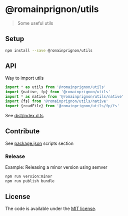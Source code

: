 # @romainprignon/utils

> Some useful utils


## Setup

```sh
npm install --save @romainprignon/utils
```


## API

Way to import utils
```js
import * as utils from '@romainprignon/utils'
import {native, fp} from '@romainprignon/utils'
import * as native from '@romainprignon/utils/native'
import {fs} from '@romainprignon/utils/native'
import {readFile} from '@romainprignon/utils/fp/fs'
```

See [dist/index.d.ts](dist/index.d.ts)


## Contribute

See [package.json](package.json) scripts section

### Release

Example: Releasing a minor version using semver

```sh
npm run version:minor
npm run publish bundle
```


## License

The code is available under the [MIT license](LICENSE.md).
